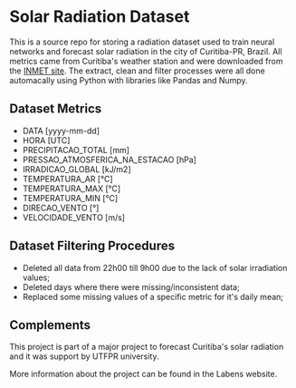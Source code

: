 # Solar Radiation Dataset
This is a source repo for storing a radiation dataset used to train neural networks and forecast solar radiation in the city of Curitiba-PR, Brazil.
All metrics came from Curitiba's weather station and were downloaded from the [INMET site](https://portal.inmet.gov.br/dadoshistoricos).
The extract, clean and filter processes were all done automacally using Python with libraries like Pandas and Numpy.

## Dataset Metrics
- DATA [yyyy-mm-dd]
- HORA [UTC]
- PRECIPITACAO_TOTAL [mm]
- PRESSAO_ATMOSFERICA_NA_ESTACAO [hPa]
- IRRADICAO_GLOBAL [kJ/m2]
- TEMPERATURA_AR [°C]
- TEMPERATURA_MAX [°C]
- TEMPERATURA_MIN [°C]
- DIRECAO_VENTO [°]
- VELOCIDADE_VENTO [m/s]

## Dataset Filtering Procedures
- Deleted all data from 22h00 till 9h00 due to the lack of solar irradiation values;
- Deleted days where there were missing/inconsistent data;
- Replaced some missing values of a specific metric for it's daily mean;

## Complements
This project is part of a major project to forecast Curitiba's solar radiation and it was support by UTFPR university.


More information about the project can be found in the Labens website.


